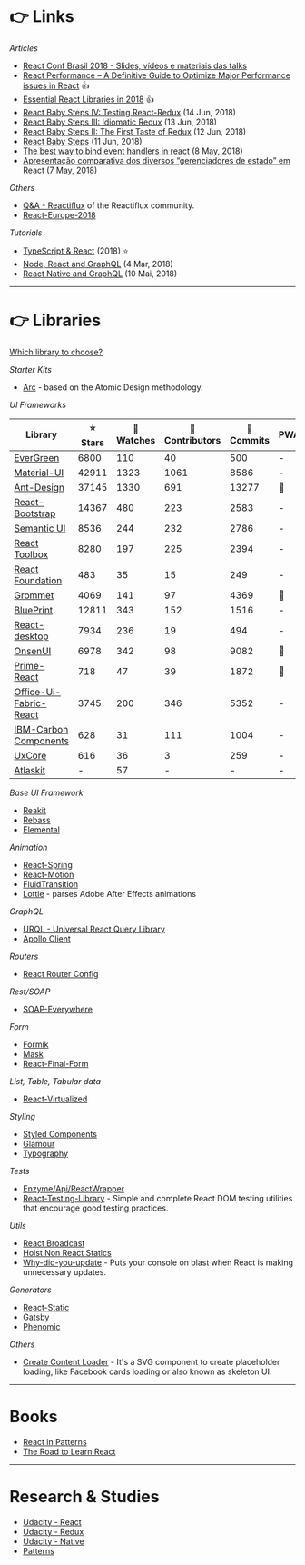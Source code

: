 # 👉 Links

*Articles*

- [React Conf Brasil 2018 - Slides, vídeos e materiais das talks](https://github.com/react-brasil/reactconfbr/issues/23)
- [React Performance – A Definitive Guide to Optimize Major Performance issues in React](https://www.simform.com/react-performance/) :thumbsup:
- [Essential React Libraries in 2018](https://www.robinwieruch.de/essential-react-libraries-framework/) :thumbsup:
- [React Baby Steps IV: Testing React-Redux](https://x-team.com/blog/testing-react-redux/) (14 Jun, 2018)
- [React Baby Steps III: Idiomatic Redux](https://x-team.com/blog/idiomatic-redux/) (13 Jun, 2018)
- [React Baby Steps II: The First Taste of Redux](https://x-team.com/blog/first-taste-of-redux) (12 Jun, 2018)
- [React Baby Steps](https://x-team.com/blog/react-baby-steps/) (11 Jun, 2018)
- [The best way to bind event handlers in react](https://medium.freecodecamp.org/the-best-way-to-bind-event-handlers-in-react-282db2cf1530) (8 May, 2018)
- [Apresentação comparativa dos diversos “gerenciadores de estado” em React](https://hackernoon.com/the-react-state-museum-a278c726315) (7 May, 2018)

*Others*

- [Q&A - Reactiflux](https://www.reactiflux.com/transcripts/) of the Reactiflux community.
- [React-Europe-2018](https://www.youtube.com/channel/UCorlLn2oZfgOJ-FUcF2eZ1A)

*Tutorials*

- [TypeScript & React](https://fettblog.eu/typescript-react/) (2018) ⭐
- [Node, React and GraphQL](https://blog.dmatoso.com/fullstack-node-react-graphql-introducao-2c2f18c757c4) (4 Mar, 2018)
- [React Native and GraphQL](https://www.youtube.com/watch?v=Jfisid9326c&feature=youtu.be) (10 Mai, 2018)

---

# 👉 Libraries

[Which library to choose?](https://devarchy.com/react)

*Starter Kits*
- [Arc](https://arc.js.org/) - based on the Atomic Design methodology.

*UI Frameworks*

Library | ⭐ Stars | 👀 Watches  | 👷 Contributors | 📃 Commits | PWA   |
--------|-----------|-------------|----------------|-------------|--------|
[EverGreen](https://github.com/segmentio/evergreen) | 6800 | 110 | 40 | 500 | - |
[Material-UI](https://github.com/mui-org/material-ui) | 42911 | 1323 | 1061 | 8586 | - |
[Ant-Design](https://github.com/ant-design/ant-design) | 37145 | 1330 | 691 | 13277 | 📱 |
[React-Bootstrap](https://github.com/react-bootstrap/react-bootstrap) | 14367 | 480 | 223 | 2583 | - |
[Semantic UI](https://github.com/Semantic-Org/Semantic-UI-React) | 8536 | 244 | 232 | 2786 | - |
[React Toolbox](https://github.com/react-toolbox/react-toolbox/) | 8280 | 197 | 225 | 2394 | - |
[React Foundation](https://github.com/digiaonline/react-foundation) | 483 | 35 | 15 | 249 | - |
[Grommet](https://github.com/grommet/grommet) | 4069 | 141 | 97 | 4369 | 📱 |
[BluePrint](https://github.com/palantir/blueprint) | 12811 | 343 | 152 | 1516 | - |
[React-desktop](https://github.com/gabrielbull/react-desktop) | 7934 | 236 | 19 | 494 | - |
[OnsenUI](https://github.com/OnsenUI/OnsenUI) | 6978 | 342 | 98 | 9082 | 📱 |
[Prime-React](https://github.com/primefaces/primereact) | 718 | 47 | 39 | 1872 | 📱 |
[Office-Ui-Fabric-React](https://github.com/OfficeDev/office-ui-fabric-react) | 3745 | 200 | 346 | 5352  | - |
[IBM-Carbon Components](https://github.com/ibm/carbon-components-react) | 628 | 31 | 111 | 1004 | - |
[UxCore](https://github.com/uxcore/uxcore) | 616 | 36 | 3 | 259 | - |
[Atlaskit](https://bitbucket.org/atlassian/atlaskit-mk-2) | - | 57 |- | - | - |


*Base UI Framework*

- [Reakit](https://github.com/reakit/reakit)
- [Rebass](https://github.com/rebassjs/rebass)
- [Elemental](https://github.com/elementalui/elemental)

*Animation*

- [React-Spring](https://github.com/drcmda/react-spring)
- [React-Motion](https://github.com/chenglou/react-motion)
- [FluidTransition](https://github.com/fram-x/FluidTransitions)
- [Lottie](http://airbnb.io/lottie/) - parses Adobe After Effects animations

*GraphQL*

- [URQL - Universal React Query Library](https://github.com/FormidableLabs/urql)
- [Apollo Client](https://github.com/apollographql/apollo-client)


*Routers*

- [React Router Config](https://github.com/ReactTraining/react-router/tree/master/packages/react-router-config)

*Rest/SOAP*

- [SOAP-Everywhere](https://www.npmjs.com/package/soap-everywhere)

*Form*

- [Formik](https://github.com/jaredpalmer/formik)
- [Mask](https://github.com/text-mask/text-mask/)
- [React-Final-Form](https://github.com/final-form/react-final-form)

*List, Table, Tabular data*

- [React-Virtualized](https://github.com/bvaughn/react-virtualized)

*Styling*

- [Styled Components](https://www.styled-components.com/)
- [Glamour](https://github.com/threepointone/glamor)
- [Typography](https://github.com/kyleamathews/typography.js)

*Tests*

- [Enzyme/Api/ReactWrapper](https://github.com/airbnb/enzyme/tree/master/docs/api/ReactWrapper)
- [React-Testing-Library](https://github.com/kentcdodds/react-testing-library) - Simple and complete React DOM testing utilities that encourage good testing practices.

*Utils*

- [React Broadcast](https://github.com/ReactTraining/react-broadcast)
- [Hoist Non React Statics](https://github.com/mridgway/hoist-non-react-statics)
- [Why-did-you-update](https://github.com/maicki/why-did-you-update) - Puts your console on blast when React is making unnecessary updates.

*Generators*

- [React-Static](https://react-static.js.org/)
- [Gatsby](https://github.com/gatsbyjs/gatsby)
- [Phenomic](https://github.com/phenomic/phenomic)

*Others*

- [Create Content Loader](https://github.com/danilowoz/create-content-loader) - It's a SVG component to create placeholder loading, like Facebook cards loading or also known as skeleton UI.

---

# Books

- [React in Patterns](https://github.com/krasimir/react-in-patterns)
- [The Road to Learn React](https://leanpub.com/the-road-to-learn-react)

---

# Research & Studies

  * [Udacity - React](react/udacity-1-react.md)
  * [Udacity - Redux](react/udacity-2-redux.md)
  * [Udacity - Native](react/udacity-3-native.md)
  * [Patterns](react/react-patterns.md)
